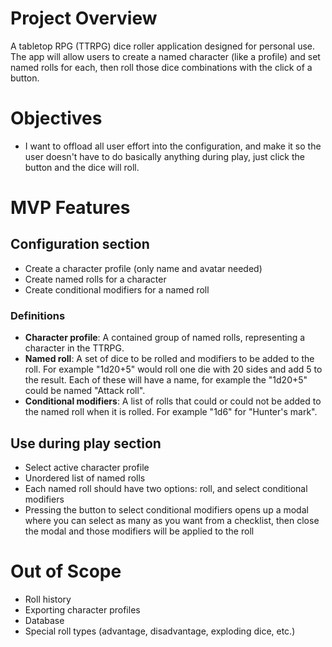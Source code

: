 # Project Overview

A tabletop RPG (TTRPG) dice roller application designed for personal use. The app will allow users to create a named character (like a profile) and set named rolls for each, then roll those dice combinations with the click of a button.

# Objectives

- I want to offload all user effort into the configuration, and make it so the user doesn't have to do basically anything during play, just click the button and the dice will roll.

# MVP Features

## Configuration section

- Create a character profile (only name and avatar needed)
- Create named rolls for a character
- Create conditional modifiers for a named roll

### Definitions

- **Character profile**: A contained group of named rolls, representing a character in the TTRPG.
- **Named roll**: A set of dice to be rolled and modifiers to be added to the roll. For example "1d20+5" would roll one die with 20 sides and add 5 to the result. Each of these will have a name, for example the "1d20+5" could be named "Attack roll".
- **Conditional modifiers**: A list of rolls that could or could not be added to the named roll when it is rolled. For example "1d6" for "Hunter's mark".

## Use during play section

- Select active character profile
- Unordered list of named rolls
- Each named roll should have two options: roll, and select conditional modifiers
- Pressing the button to select conditional modifiers opens up a modal where you can select as many as you want from a checklist, then close the modal and those modifiers will be applied to the roll

# Out of Scope

- Roll history
- Exporting character profiles
- Database
- Special roll types (advantage, disadvantage, exploding dice, etc.)
